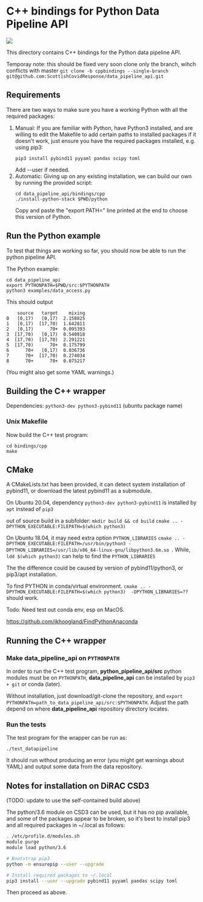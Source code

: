 
# C++ bindings for Python Data Pipeline API

[![](https://github.com/ScottishCovidResponse/data_pipeline_api/workflows/ci-cppbindings/badge.svg?branch=cppbindings)](https://github.com/ScottishCovidResponse/data_pipeline_api/actions?query=workflow%3Aci-cppbindings)

This directory contains C++ bindings for the Python data pipeline API.

Temporay note:  this should be fixed very soon
clone only the branch, wihch conflicts with master 
`git clone -b cppbindings --single-branch git@github.com:ScottishCovidResponse/data_pipeline_api.git`


## Requirements

There are two ways to make sure you have a working Python with all the
required packages:

1. Manual: If you are familiar with Python, have Python3 installed,
   and are willing to edit the Makefile to add certain paths to
   installed packages if it doesn't work, just ensure you have the
   required packages installed, e.g. using pip3:
   ```
   pip3 install pybind11 pyyaml pandas scipy toml
   ```
   Add --user if needed.
2. Automatic: Giving up on any existing installation, we can build our
   own by running the provided script:
   ```
   cd data_pipeline_api/bindings/cpp
   ./install-python-stack $PWD/python
   ```
   Copy and paste the "export PATH=" line printed at the end to choose this version of Python.

## Run the Python example

To test that things are working so far, you should now be able to run the python pipeline API. 

The Python example:

```
cd data_pipeline_api
export PYTHONPATH=$PWD/src:$PYTHONPATH
python3 examples/data_access.py
```
This should output

```
    source   target    mixing
0   [0,17)   [0,17)  2.158825
1   [0,17)  [17,70)  1.642811
2   [0,17)      70+  0.095393
3  [17,70)   [0,17)  0.540818
4  [17,70)  [17,70)  2.291221
5  [17,70)      70+  0.175799
6      70+   [0,17)  0.036736
7      70+  [17,70)  0.274034
8      70+      70+  0.075217
```
(You might also get some YAML warnings.)

## Building the C++ wrapper

Dependencies: `python3-dev python3-pybind11`  (ubuntu package name)

### Unix Makefile
Now build the C++ test program:

```
cd bindings/cpp
make
```
## CMake

A CMakeLists.txt has been provided, it can detect system installation of pybind11, or download the latest pybind11 as a submodule. 

On Ubuntu 20.04, dependency `python3-dev python3-pybind11` is installed by `apt` instead of `pip3`

out of source build in a subfolder: `mkdir build && cd build`
`cmake .. -DPYTHON_EXECUTABLE:FILEPATH=$(which python3)`

On Ubuntu 18.04, it may need extra  option `PYTHON_LIBRARIES`
`cmake .. -DPYTHON_EXECUTABLE:FILEPATH=/usr/bin/python3 -DPYTHON_LIBRARIES=/usr/lib/x86_64-linux-gnu/libpython3.6m.so `. While, `ldd $(which python3)` can help to find the `PYTHON_LIBRARIES`

The the difference could be caused by version of pybind11/python3, or pip3/apt installation. 

To find PYTHON in conda/virtual environment. `cmake .. -DPYTHON_EXECUTABLE:FILEPATH=$(which python3)  -DPYTHON_LIBRARIES=??` should work. 

Todo: Need test out conda env, esp on MacOS.

https://github.com/jkhoogland/FindPythonAnaconda 


## Running the C++ wrapper

### Make **data_pipeline_api** on `PYTHONPATH`

In order to run the C++ test program, **python_pipeline_api/src**  python modules must be on `PYTHONPATH`, **data_pipeline_api** can be installed by `pip3 + git`  or conda (later). 

Without installation, just download/git-clone the repository, and  `export PYTHONPATH=path_to_data_pipeline_api/src:$PYTHONPATH`. Adjust the path depend on where **data_pipeline_api** repository directory locates.

### Run the tests
The test program for the wrapper can be run as:
```
./test_datapipeline
```

It should run without producing an error (you might get warnings about
YAML) and output some data from the data repository.

## Notes for installation on DiRAC CSD3

(TODO: update to use the self-contained build above)

The python/3.6 module on CSD3 can be used, but it has no pip
available, and some of the packages appear to be broken, so it's best
to install pip3 and all required packages in ~/.local as follows:

```bash
. /etc/profile.d/modules.sh
module purge
module load python/3.6

# Bootstrap pip3
python -m ensurepip --user --upgrade

# Install required packages to ~/.local
pip3 install --user --upgrade pybind11 pyyaml pandas scipy toml
```

Then proceed as above.
